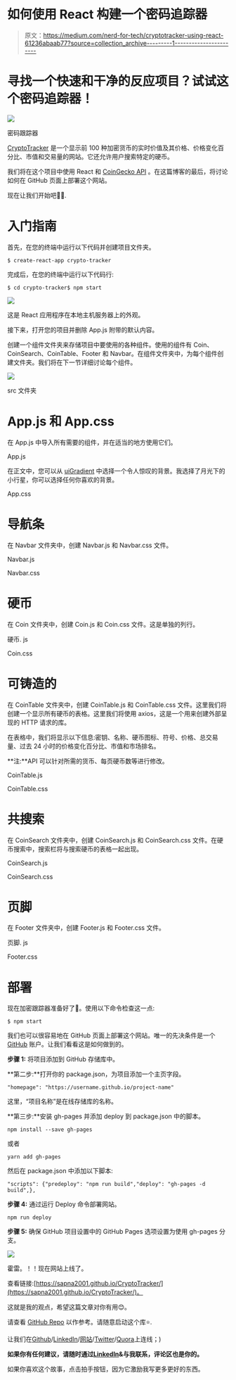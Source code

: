 # 如何使用 React 构建一个密码追踪器

> 原文：<https://medium.com/nerd-for-tech/cryptotracker-using-react-61236abaab77?source=collection_archive---------1----------------------->

# 寻找一个快速和干净的反应项目？试试这个密码追踪器！

![](img/a14e60a57fad90f6e759d0ac62c48d12.png)

密码跟踪器

[CryptoTracker](https://trackercryptocurrency.netlify.app/) 是一个显示前 100 种加密货币的实时价值及其价格、价格变化百分比、市值和交易量的网站。它还允许用户搜索特定的硬币。

我们将在这个项目中使用 React 和 [CoinGecko API](https://www.coingecko.com/en) 。在这篇博客的最后，将讨论如何在 GitHub 页面上部署这个网站。

现在让我们开始吧🏃‍♀️.

# 入门指南

首先，在您的终端中运行以下代码并创建项目文件夹。

```
$ create-react-app crypto-tracker
```

完成后，在您的终端中运行以下代码行:

```
$ cd crypto-tracker$ npm start
```

![](img/35e4e81812fb16172639fc1a2536e4cc.png)

这是 React 应用程序在本地主机服务器上的外观。

接下来，打开您的项目并删除 App.js 附带的默认内容。

创建一个组件文件夹来存储项目中要使用的各种组件。使用的组件有 Coin、CoinSearch、CoinTable、Footer 和 Navbar。在组件文件夹中，为每个组件创建文件夹。我们将在下一节详细讨论每个组件。

![](img/236baaf28d5e358f54ac6f447ea8f47b.png)

src 文件夹

# App.js 和 App.css

在 App.js 中导入所有需要的组件，并在适当的地方使用它们。

App.js

在正文中，您可以从 [uiGradient](https://uigradients.com/) 中选择一个令人惊叹的背景。我选择了月光下的小行星，你可以选择任何你喜欢的背景。

App.css

# 导航条

在 Navbar 文件夹中，创建 Navbar.js 和 Navbar.css 文件。

Navbar.js

Navbar.css

# 硬币

在 Coin 文件夹中，创建 Coin.js 和 Coin.css 文件。这是单独的列行。

硬币. js

Coin.css

# **可铸造的**

在 CoinTable 文件夹中，创建 CoinTable.js 和 CoinTable.css 文件。这里我们将创建一个显示所有硬币的表格。这里我们将使用 axios，这是一个用来创建外部呈现的 HTTP 请求的库。

在表格中，我们将显示以下信息:密钥、名称、硬币图标、符号、价格、总交易量、过去 24 小时的价格变化百分比、市值和市场排名。

**注:**API 可以针对所需的货币、每页硬币数等进行修改。

CoinTable.js

CoinTable.css

# 共搜索

在 CoinSearch 文件夹中，创建 CoinSearch.js 和 CoinSearch.css 文件。在硬币搜索中，搜索栏将与搜索硬币的表格一起出现。

CoinSearch.js

CoinSearch.css

# 页脚

在 Footer 文件夹中，创建 Footer.js 和 Footer.css 文件。

页脚. js

Footer.css

# 部署

现在加密跟踪器准备好了🎉。使用以下命令检查这一点:

```
$ npm start
```

我们也可以很容易地在 GitHub 页面上部署这个网站。唯一的先决条件是一个 [GitHub](https://github.com/) 账户。让我们看看这是如何做到的。

**步骤 1:** 将项目添加到 GitHub 存储库中。

**第二步:**打开你的 package.json，为项目添加一个主页字段。

```
"homepage": "https://username.github.io/project-name"
```

这里，“项目名称”是在线存储库的名称。

**第三步:**安装 gh-pages 并添加 deploy 到 package.json 中的脚本。

```
npm install --save gh-pages
```

或者

```
yarn add gh-pages
```

然后在 package.json 中添加以下脚本:

```
"scripts": {"predeploy": "npm run build","deploy": "gh-pages -d build",},
```

**步骤 4:** 通过运行 Deploy 命令部署网站。

```
npm run deploy
```

**步骤 5:** 确保 GitHub 项目设置中的 GitHub Pages 选项设置为使用 gh-pages 分支。

![](img/18cf5f5d291c408d016a7c3335484d88.png)

霍雷。！！现在网站上线了。

查看链接:[https://sapna2001.github.io/CryptoTracker/](https://sapna2001.github.io/CryptoTracker/)。

这就是我的观点，希望这篇文章对你有用😊。

请查看 [GitHub Repo](https://github.com/Sapna2001/CryptoTracker) 以作参考。请随意启动这个库⭐.

让我们在[Github](https://github.com/Sapna2001)/[LinkedIn](https://www.linkedin.com/in/sapna2001/)/[网站](https://sapna2001.github.io/Portfolio/)/[Twitter](https://twitter.com/Sapna_2001)/[Quora](https://www.quora.com/profile/Sapna-191)上连线；)

**如果你有任何建议，请随时通过**[**LinkedIn**](https://www.linkedin.com/in/sapna2001/)**&与我联系，评论区也是你的。**

如果你喜欢这个故事，点击拍手按钮，因为它激励我写更多更好的东西。